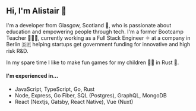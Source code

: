 ## Hi, I'm Alistair 👋

I'm a developer from Glasgow, Scotland 🏴󠁧󠁢󠁳󠁣󠁴󠁿, who is passionate about education and empowering people through tech. I'm a former Bootcamp Teacher 👨🏻‍🏫, currently working as a Full Stack Engineer ⚛️ at a company in Berlin 🇩🇪 helping startups get government funding for innovative and high risk R&D.
 
In my spare time I like to make fun games for my children 👶🏻 in Rust 🦀.

#### I'm experienced in...
- JavaScript, TypeScript, Go, Rust
- Node, Express, Go Fiber, SQL (Postgres), GraphQL, MongoDB
- React (Nextjs, Gatsby, React Native), Vue (Nuxt)
